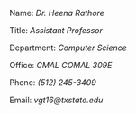 Name: _Dr. Heena Rathore_

Title: _Assistant Professor_

Department: _Computer Science_

Office: _CMAL COMAL 309E_

Phone: _(512) 245-3409_

Email: _vgt16@txstate.edu_

